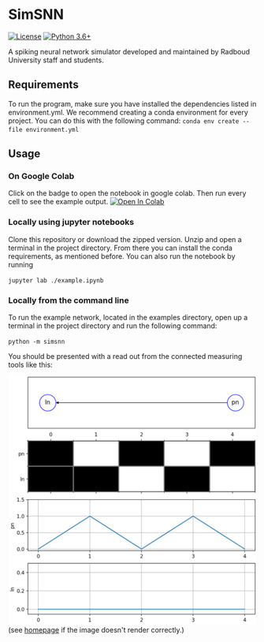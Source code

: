 # SimSNN

[![License](https://img.shields.io/badge/license-MIT-blue.svg)](https://opensource.org/licenses/MIT) 
[![Python 3.6+](https://img.shields.io/badge/python-3.6-blue.svg)](https://www.python.org/downloads/release/python-360/)

A spiking neural network simulator developed and maintained by Radboud University staff and students.

## Requirements
To run the program, make sure you have installed the dependencies listed in environment.yml. 
We recommend creating a conda environment for every project. You can do this with the following command:
`conda env create --file environment.yml`

## Usage

### On Google Colab

Click on the badge to open the notebook in google colab. Then run every cell to see the example output. [![Open In Colab](https://colab.research.google.com/assets/colab-badge.svg)](https://colab.research.google.com/github/adiehl96/SNN-computing/blob/master/example.ipynb)


### Locally using jupyter notebooks
Clone this repository or download the zipped version. Unzip and open a terminal in the project directory. From there you can install the conda requirements, as mentioned before. You can also run the notebook by running 

`jupyter lab ./example.ipynb` 


### Locally from the command line
To run the example network, located in the examples directory, open up a terminal in the project directory and run the following command: 

`python -m simsnn`

You should be presented with a read out from the connected measuring tools like this:

![Default Readout](defaultreadout.png)
(see [homepage](https://gitlab.socsci.ru.nl/neuromorphiccomputing/simsnn) if the image doesn't render correctly.)
